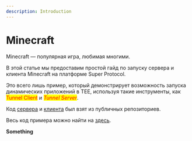 ```yaml
---
description: Introduction
---
```


# Minecraft

Minecraft — популярная игра, любимая многими.

В этой статье мы предоставим простой гайд по запуску сервера и клиента Minecraft на платформе Super Protocol.

Это всего лишь пример, который демонстрирует возможность запуска динамических приложений в TEE, используя такие инструменты, как <mark style="color:red;">Tunnel Client</mark> и _<mark style="color:red;">Tunnel Server</mark>_.

Код [сервера](https://github.com/PrismarineJS/flying-squid) и [клиента](https://github.com/PrismarineJS/prismarine-web-client) был взят из публичных репозиториев.

Весь код примера можно найти на [здесь](https://github.com/Super-Protocol/solutions/tree/main/Tunnel%20Client/minecraft).

**Something**

>




